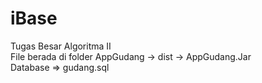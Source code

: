 # iBase
Tugas Besar Algoritma II\
File berada di folder AppGudang -> dist -> AppGudang.Jar\
Database => gudang.sql
